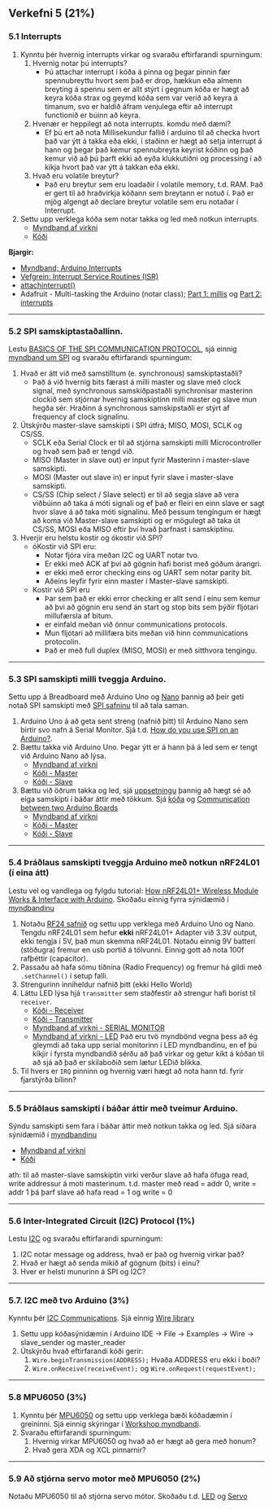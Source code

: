 ## Verkefni 5 (21%)

### 5.1 Interrupts 
1. Kynntu þér hvernig interrupts virkar og svaraðu eftirfarandi spurningum:
   1. Hvernig notar þú interrupts?
      - Þú attachar interrupt í kóða á pinna og þegar pinnin fær spennubreyttu hvort sem það er drop, hækkun eða almenn breyting á spennu sem er allt stýrt í gegnum                     kóða er hægt að keyra kóða strax og geymd kóða sem var verið að keyra á tímanum, svo er haldið áfram venjulega eftir að interrupt functionið er búinn að keyra.
   1. Hvenær er heppilegt að nota interrupts. komdu með dæmi?
      - Ef þú ert að nota Millisekundur fallið í arduino til að checka hvort það var ýtt á takka eða ekki, í staðinn er hægt að setja interrupt á hann og þegar það kemur                 spennubreyta keyrist kóðinn og það kemur við að þú þarft ekki að eyða klukkutíðni og processing í að kíkja hvort það var ýtt á takkan eða ekki.
   1. Hvað eru volatile breytur?
      - Það eru breytur sem eru loadaðir í volatile memory, t.d. RAM. Það er gert til að hraðvirkja kóðann sem breytann er notuð í. Það er mjög algengt að declare breytur               volatile sem eru notaðar í Interrupt. 
1. Settu upp verklega kóða sem notar takka og led með notkun interrupts.
   - [Myndband af virkni](https://youtu.be/JBGjoEG0Slo)
   - [Kóði](https://github.com/sveinnoli/vesm2h21/blob/main/verkefni5/5.1_interrupts/interrupt/interrupt.ino)

**Bjargir:**
- [Myndband; Arduino Interrupts](https://www.youtube.com/watch?v=QtyOiTw0oQc) 
- [Vefgrein: Interrupt Service Routines (ISR)](http://gammon.com.au/interrupts)
- [attachinterrupt()](https://www.arduino.cc/reference/en/language/functions/external-interrupts/attachinterrupt/)
- Adafruit - Multi-tasking the Arduino (notar class); [Part 1: millis](https://learn.adafruit.com/multi-tasking-the-arduino-part-1) og [Part 2: interrupts](https://learn.adafruit.com/multi-tasking-the-arduino-part-2/overview)

---

### 5.2 SPI samskiptastaðallinn. 
Lestu [BASICS OF THE SPI COMMUNICATION PROTOCOL](https://www.circuitbasics.com/basics-of-the-spi-communication-protocol), sjá einnig [myndband um SPI](https://www.youtube.com/watch?v=ldRkXTBw9_o) og svaraðu eftirfarandi spurningum:
   
   1. Hvað er átt við með samstilltum (e. synchronous) samskiptastaðli?
      - Það á við hvernig bits færast á milli master og slave með clock signal, með synchronous samskiðpastaðli synchronisar masterinn clockið sem stjórnar hvernig samskiptinn           milli master og slave mun hegða sér. Hraðinn á synchronous samskipstaðli er stýrt af frequency af clock signalinu.
   3. Útskýrðu master-slave samskipti í SPI útfrá; MISO, MOSI, SCLK og CS/SS.
      - SCLK eða Serial Clock er til að stjórna samskipti milli Microcontroller og hvað sem það er tengd við.
      - MISO (Master in slave out) er input fyrir Masterinn í master-slave samskipti.
      - MOSI (Master out slave in) er input fyrir slave í master-slave samskipti.
      - CS/SS (Chip select / Slave select) er til að segja slave að vera viðbúinn að taka á móti signali og ef það er fleiri en einn slave er sagt hvor slave á að taka móti             signalinu.
      Með þessum tengíngum er hægt að koma við Master-slave samskipti og er mögulegt að taka út CS/SS, MOSI eða MISO eftir því hvað þarfnast í samskiptinu.
   4. Hverjir eru helstu kostir og ókostir við SPI?
      - óKostir við SPI eru:
         - Notar fjóra víra meðan I2C og UART notar tvo.
         - Er ekki með ACK af því að gögnin hafi borist með góðum árangri.
         - er ekki með error checking eins og UART sem notar parity bit.
         - Aðeins leyfir fyrir einn master í Master-slave samskipti.
      - Kostir við SPI eru 
          - Þar sem það er ekki error checking er allt send í einu sem kemur að þvi að gögnin eru send án start og stop bits sem þýðir fljótari millufærsla af bitum.
          - er einfald meðan við önnur communications protocols.
          - Mun fljótari að millifæra bits meðan við hinn communications protocolin.
          - Það er með full duplex (MISO, MOSI) er með sitthvora tengingu.

---

### 5.3 SPI samskipti milli tveggja Arduino. 
Settu upp á Breadboard með Arduino Uno og [Nano](https://www.arduino.cc/en/pmwiki.php?n=Main/ArduinoBoardNano) þannig að þeir geti notað SPI samskipti með [SPI safninu](https://www.arduino.cc/en/reference/SPI) til að tala saman.
1. Arduino Uno á að geta sent streng (nafnið þitt) til Arduino Nano sem birtir svo nafn á Serial Monitor. Sjá t.d. [How do you use SPI on an Arduino?](https://arduino.stackexchange.com/questions/16348/how-do-you-use-spi-on-an-arduino).
1. Bættu takka við Arduino Uno. Þegar ýtt er á hann þá á led sem er tengt við Arduino Nano að lýsa. 
   - [Myndband af virkni](https://youtu.be/d85kyIewoYc)
   - [Kóði - Master](https://github.com/sveinnoli/vesm2h21/blob/main/verkefni5/5.3_SPI_Communications_Arduino/5.3_2-3_ardu_comm_btn_lights/Master_SPI/Master_SPI.ino)
   - [Kóði - Slave](https://github.com/sveinnoli/vesm2h21/blob/main/verkefni5/5.3_SPI_Communications_Arduino/5.3_2-3_ardu_comm_btn_lights/Slave_SPI/Slave_SPI.ino)
1. Bættu við öðrum takka og led, sjá [uppsetningu](https://raw.githubusercontent.com/VESM3/V21/master/Myndir/SPI.png)  þannig að hægt sé að eiga samskipti í báðar áttir með tökkum. Sjá [kóða](https://gist.github.com/gestskoli/d2069beb5c4d0cf7c9351d75dfc3e2b0) og [Communication between two Arduino Boards](https://circuitdigest.com/microcontroller-projects/arduino-spi-communication-tutorial) 
   - [Myndband af virkni](https://youtu.be/w2A9PUIwKpY)
   - [Kóði - Master](https://github.com/sveinnoli/vesm2h21/blob/main/verkefni5/5.3_SPI_Communications_Arduino/5.3_2-3_ardu_comm_btn_lights/Master_SPI/Master_SPI.ino)
   - [Kóði - Slave](https://github.com/sveinnoli/vesm2h21/blob/main/verkefni5/5.3_SPI_Communications_Arduino/5.3_2-3_ardu_comm_btn_lights/Slave_SPI/Slave_SPI.ino)
<!-- 1. Bættu takka við Arduino Uno. Þegar ýtt er á hann þá á led sem er tengt við Arduino Nano að lýsa. -->

---

### 5.4 Þráðlaus samskipti tveggja Arduino með notkun nRF24L01 (í eina átt) 
Lestu vel og vandlega og fylgdu tutorial: [How nRF24L01+ Wireless Module Works & Interface with Arduino](https://lastminuteengineers.com/nrf24l01-arduino-wireless-communication/). Skoðaðu einnig fyrra sýnidæmið í [myndbandinu](https://howtomechatronics.com/tutorials/arduino/arduino-wireless-communication-nrf24l01-tutorial/)

1. Notaðu [RF24 safnið](https://github.com/nRF24/RF24) og settu upp verklega með Arduino Uno og Nano. Tengdu nRF24L01 sem hefur **ekki** nRF24L01+ Adapter við 3.3V output, ekki tengja í 5V, það mun skemma nRF24L01. Notaðu einnig 9V batterí (stöðugra) fremur en usb portið á tölvunni. Einnig gott að nota 100f rafþéttir (capacitor).
1. Passaðu að hafa sömu tíðnina (Radio Frequency) og fremur há gildi með `.setChannel()` í setup falli.
1. Strengurinn inniheldur nafnið þitt (ekki Hello World)
1. Láttu LED lýsa hjá `transmitter` sem staðfestir að strengur hafi borist til `receiver`. 
   - [Kóði - Receiver](https://github.com/sveinnoli/vesm2h21/blob/main/verkefni5/5.4_Wireless_nRF24L01_oneway/Receiver/Receiver.ino)
   - [Kóði - Transmitter](https://github.com/sveinnoli/vesm2h21/blob/main/verkefni5/5.4_Wireless_nRF24L01_oneway/transmitter/transmitter.ino)
   - [Myndband af virkni - SERIAL MONITOR](https://youtu.be/kiTj3d13LVQ)
   - [Myndband af virkni - LED](https://youtu.be/tdYbaj1a9CA)
Það eru tvö myndbönd vegna þess að ég gleymdi að taka upp seríal monitorinn í LED myndbandinu, en ef þú kíkjir í fyrsta myndbandið sérðu að það virkar og getur kíkt á kóðan til að sjá að það er skilaboðið sem lætur LEDið blikka.
1. Til hvers er `IRQ` pinninn og hvernig væri hægt að nota hann td. fyrir fjarstýrða bílinn?

---

### 5.5 Þráðlaus samskipti í báðar áttir með tveimur Arduino. 
Sýndu samskipti sem fara í báðar áttir með notkun takka og led. Sjá síðara sýnidæmið í [myndbandinu](https://howtomechatronics.com/tutorials/arduino/arduino-wireless-communication-nrf24l01-tutorial/)
   - [Myndband af virkni](https://youtu.be/8b_cnncqXsI)
   - [Kóði](https://github.com/sveinnoli/vesm2h21/blob/main/verkefni5/5.5_Wireless_nRF24L01_twoway/5.5_wirless_comm_twoway/5.5_wirless_comm_twoway.ino)

   ath: til að master-slave samskiptin virki verður slave að hafa öfuga read, write addressur á moti masterinum. t.d. master með read = addr 0, write = addr 1 þá þarf slave að      hafa read = 1 og write = 0

---

### 5.6 Inter-Integrated Circuit (I2C) Protocol (1%)
Lestu [I2C](https://www.circuitbasics.com/basics-of-the-i2c-communication-protocol/) og svaraðu eftirfarandi spurningum:

   1. I2C notar message og address, hvað er það og hvernig virkar það?
   1. Hvað er hægt að senda mikið af gögnum (bits) í einu?
   1. Hver er helsti munurinn á SPI og I2C? 

---

### 5.7. I2C með tvo Arduino (3%)
Kynntu þér [I2C Communications](https://dronebotworkshop.com/i2c-arduino-arduino/). Sjá einnig [Wire library](https://www.arduino.cc/en/reference/wire)

1. Settu upp kóðasýnidæmin í Arduino IDE -> File -> Examples -> Wire -> slave_sender og master_reader
1. Útskýrðu hvað eftirfarandi kóði gerir:
   1. `Wire.beginTransmission(ADDRESS);` Hvaða ADDRESS eru ekki í boði?
   1. `Wire.onReceive(receiveEvent);` og `Wire.onRequest(requestEvent);` 

<!--
1. Settu upp síðari tilraunina **Arduino Remote Using I2C** (með breytiviðnámi og led) sem kemur fyrir í [I2C Communications](https://dronebotworkshop.com/i2c-arduino-arduino/) verklega. 
-->
---

### 5.8 MPU6050 (3%) 
1. Kynntu þér [MPU6050](https://lastminuteengineers.com/mpu6050-accel-gyro-arduino-tutorial/) og settu upp verklega bæði kóðadæmin í greininni. Sjá einnig skýringar í [Workshop myndbandi](https://dronebotworkshop.com/mpu-6050-level/).
1. Svaraðu eftirfarandi spurningum:
   1. Hvernig virkar MPU6050 og hvað að er hægt að gera með honum?
   1. Hvað gera XDA og XCL pinnarnir?
 
---

### 5.9 Að stjórna servo motor með MPU6050 (2%) 
Notaðu MPU6050 til að stjórna servo mótor. Skoðaðu t.d. [LED](https://www.youtube.com/watch?v=7ZmmFVJ8dAI) og [Servo](https://maker.pro/arduino/tutorial/how-to-control-a-servo-with-an-arduino-and-mpu6050)

<!--
- [Workshop: 3D Simulation With Processing](https://www.instructables.com/id/Arduino-MPU6050-GY521-6-Axis-Accelerometer-Gyro-3D/)
-->
